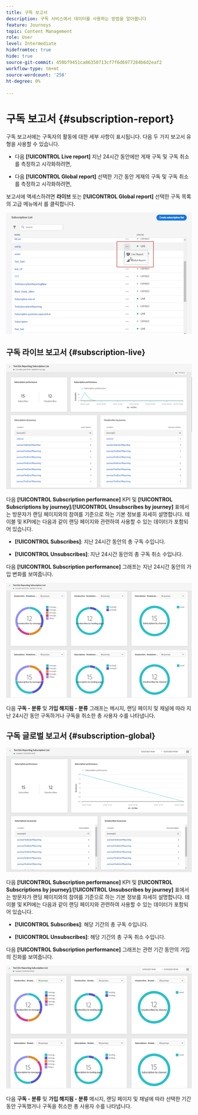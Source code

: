 ```yaml
---
title: 구독 보고서
description: 구독 서비스에서 데이터를 사용하는 방법을 알아봅니다
feature: Journeys
topic: Content Management
role: User
level: Intermediate
hidefromtoc: true
hide: true
source-git-commit: 459bf9451ca86350713cf7f6d6977284b6d2eaf2
workflow-type: tm+mt
source-wordcount: '258'
ht-degree: 0%

---
```


# 구독 보고서 {#subscription-report}

구독 보고서에는 구독자의 활동에 대한 세부 사항이 표시됩니다. 다음 두 가지 보고서 유형을 사용할 수 있습니다.

* 다음 **[!UICONTROL Live report]** 지난 24시간 동안에만 게재 구독 및 구독 취소를 측정하고 시각화하려면,

* 다음 **[!UICONTROL Global report]** 선택한 기간 동안 게재의 구독 및 구독 취소를 측정하고 시각화하려면,

보고서에 액세스하려면 **라이브** 또는 **[!UICONTROL Global report]** 선택한 구독 목록의 고급 메뉴에서 를 클릭합니다.

![](../assets/subscription_report_6.png)

## 구독 라이브 보고서 {#subscription-live}

![](../assets/subscription_report_3.png)

다음 **[!UICONTROL Subscription performance]** KPI 및 **[!UICONTROL Subscriptions by journey]**/**[!UICONTROL Unsubscribes by journey]** 표에서는 방문자가 랜딩 페이지와의 참여를 기준으로 하는 기본 정보를 자세히 설명합니다. 테이블 및 KPI에는 다음과 같이 랜딩 페이지와 관련하여 사용할 수 있는 데이터가 포함되어 있습니다.

* **[!UICONTROL Subscribes]**: 지난 24시간 동안의 총 구독 수입니다.

* **[!UICONTROL Unsubscribes]**: 지난 24시간 동안의 총 구독 취소 수입니다.

다음 **[!UICONTROL Subscription performance]** 그래프는 지난 24시간 동안의 가입 변화를 보여줍니다.

![](../assets/subscription_report_4.png)

다음 **구독 - 분류** 및 **가입 해지됨 - 분류** 그래프는 메시지, 랜딩 페이지 및 채널에 따라 지난 24시간 동안 구독하거나 구독을 취소한 총 사용자 수를 나타냅니다.

## 구독 글로벌 보고서 {#subscription-global}

![](../assets/subscription_report_1.png)

다음 **[!UICONTROL Subscription performance]** KPI 및 **[!UICONTROL Subscriptions by journey]**/**[!UICONTROL Unsubscribes by journey]** 표에서는 방문자가 랜딩 페이지와의 참여를 기준으로 하는 기본 정보를 자세히 설명합니다. 테이블 및 KPI에는 다음과 같이 랜딩 페이지와 관련하여 사용할 수 있는 데이터가 포함되어 있습니다.

* **[!UICONTROL Subscribes]**: 해당 기간의 총 구독 수입니다.

* **[!UICONTROL Unsubscribes]**: 해당 기간의 총 구독 취소 수입니다.

다음 **[!UICONTROL Subscription performance]** 그래프는 관련 기간 동안의 가입의 진화를 보여줍니다.

![](../assets/subscription_report_2.png)

다음 **구독 - 분류** 및 **가입 해지됨 - 분류** 메시지, 랜딩 페이지 및 채널에 따라 선택한 기간 동안 구독했거나 구독을 취소한 총 사용자 수를 나타냅니다.

